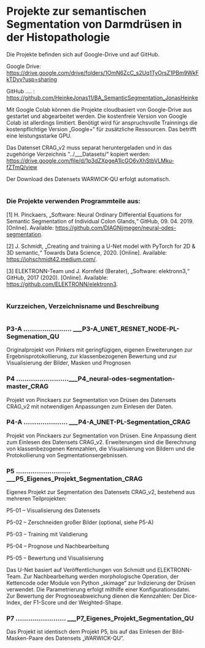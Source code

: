 # **Projekte zur semantischen Segmentation von Darmdrüsen in der Histopathologie**

Die Projekte befinden sich auf Google-Drive und auf GitHub.

Google Drive: https://drive.google.com/drive/folders/1OmN6ZcC_s2Uq1TyOrsZ1PBm9WkFkTDyv?usp=sharing

GitHub .... : https://github.com/HeinkeJonas11/BA_SemanticSegmentation_JonasHeinke

Mit Google Colab können die Projekte cloudbasiert von Google-Drive aus gestartet und abgearbeitet werden. Die kostenfreie Version von Google Colab ist allerdings limitiert. Benötigt wird für anspruchsvolle Trainnings die kostenpflichtige Version „Google+“ für zusätzliche Ressourcen. Das betrifft eine leistungsstarke GPU.

Das Datenset CRAG_v2 muss separat heruntergeladen und in das zugehörige Verzeichnis "../___Datasets/" kopiert werden:
https://drive.google.com/file/d/1p3dZXpgeA1IcGO6vXhStbVLMku-fZTmQ/view

Der Download des Datensets WARWICK-QU erfolgt automatisch.
#
### Die Projekte verwenden Programmteile aus:

[1] H. Pinckaers, „Software: Neural Ordinary Differential Equations for Semantic Segmentation of Individual Colon Glands,“ GitHub, 09. 04. 2019. [Online]. Available: https://github.com/DIAGNijmegen/neural-odes-segmentation.

[2] J. Schmidt, „Creating and training a U-Net model with PyTorch for 2D & 3D semantic,“ Towards Data Science, 2020. [Online]. Available: https://johschmidt42.medium.com/.

[3] ELEKTRONN-Team und J. Kornfeld (Berater), „Software: elektronn3,“ GitHub, 2017 (2020). [Online]. Available: https://github.com/ELEKTRONN/elektronn3. 
#
### **Kurzzeichen, Verzeichnisname und Beschreibung**
#
### P3-A ....................... ___P3-A_UNET_RESNET_NODE-PL-Segmenation_QU
Originalprojekt von Pinkers mit geringfügigen, eigenen Erweiterungen zur Ergebnisprotokollierung, zur klassenbezogenen Bewertung und zur Visualisierung der Bilder, Masken und Prognosen

### P4 .........................___P4_neural-odes-segmentation-master_CRAG
Projekt von Pinckaers zur Segmentation von Drüsen des Datensets CRAG_v2 mit notwendigen Anpassungen zum Einlesen der Daten.

### P4-A ..................... ___P4-A_UNET-PL-Segmentation_CRAG
Projekt von Pinckaers zur Segmentation von Drüsen. Eine Anpassung dient zum Einlesen des Datensets CRAG_v2. Erweiterungen sind die Berechnung von klassenbezogenen Kennzahlen, die Visualisierung von Bildern und die Protokollierung von Segmentationsergebnissen.

### P5 .......................... ___P5_Eigenes_Projekt_Segmentation_CRAG
Eigenes Projekt zur Segmentation des Datensets CRAG_v2, bestehend aus mehreren Teilprojekten:

P5-01 – Visualisierung des Datensets

P5-02 – Zerschneiden großer Bilder (optional, siehe P5-A)

P5-03 – Training mit Validierung

P5-04 – Prognose und Nachbearbeitung

P5-05 – Bewertung und Visualisierung

Das U-Net basiert auf Veröffentlichungen von Schmidt und ELEKTRONN-Team. Zur Nachbearbeitung werden morphologische Operation, der Kettencode oder Module von Python „skimage“ zur Indizierung der Drüsen verwendet. Die Parametrierung erfolgt mithilfe einer Konfigurationsdatei. Zur Bewertung der Prognoseabweichung dienen die Kennzahlen: Der Dice-Index, der F1-Score und der Weighted-Shape.

### P7 ........................ ___P7_Eigenes_Projekt_Segmentation_QU
Das Projekt ist identisch dem Projekt P5, bis auf das Einlesen der Bild-Masken-Paare des Datensets „WARWICK-QU”.
#


